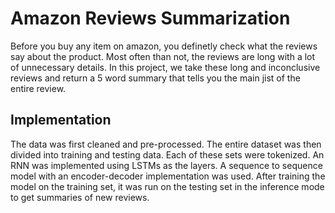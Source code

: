 # Amazon Reviews Summarization
Before you buy any item on amazon, you definetly check what the reviews say about the product. Most often than not, the reviews are long with a lot of unnecessary details.
In this project, we take these long and inconclusive reviews and return a 5 word summary that tells you the main jist of the entire review.
## Implementation
The data was first cleaned and pre-processed. The entire dataset was then divided into training and testing data. Each of these sets were tokenized. 
An RNN was implemented using LSTMs as the layers. A sequence to sequence model with an encoder-decoder implementation was used. 
After training the model on the training set, it was run on the testing set in the inference mode to get summaries of new reviews.
